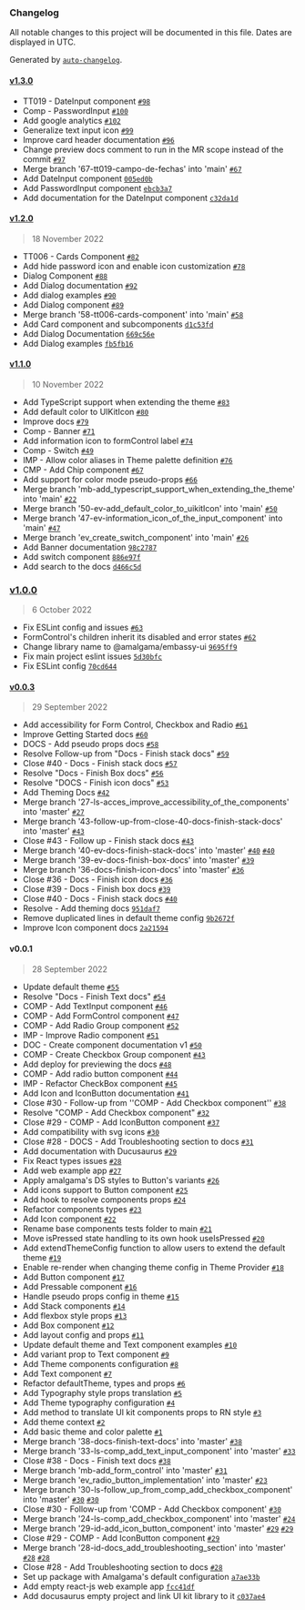 ### Changelog

All notable changes to this project will be documented in this file. Dates are displayed in UTC.

Generated by [`auto-changelog`](https://github.com/CookPete/auto-changelog).

#### [v1.3.0](https://git.amalgama.co/amalgama/packages/compare/v1.2.0...v1.3.0)

- TT019 - DateInput component [`#98`](https://git.amalgama.co/amalgama/packages/pull/98)
- Comp -  PasswordInput [`#100`](https://git.amalgama.co/amalgama/packages/pull/100)
- Add google analytics [`#102`](https://git.amalgama.co/amalgama/packages/pull/102)
- Generalize text input icon [`#99`](https://git.amalgama.co/amalgama/packages/pull/99)
- Improve card header documentation [`#96`](https://git.amalgama.co/amalgama/packages/pull/96)
- Change preview docs comment to run in the MR scope instead of the commit [`#97`](https://git.amalgama.co/amalgama/packages/pull/97)
- Merge branch '67-tt019-campo-de-fechas' into 'main' [`#67`](https://git.amalgama.co/amalgama/packages/issues/67)
- Add DateInput component [`005ed0b`](https://git.amalgama.co/amalgama/packages/commit/005ed0b81998ae44d04626c12e17d1aaa18cee0b)
- Add PasswordInput component [`ebcb3a7`](https://git.amalgama.co/amalgama/packages/commit/ebcb3a712a8252352b8808718d82d2518636f3f6)
- Add documentation for the DateInput component [`c32da1d`](https://git.amalgama.co/amalgama/packages/commit/c32da1d9d047bc25e0c20cbf553738a2a75676ae)

#### [v1.2.0](https://git.amalgama.co/amalgama/packages/compare/v1.1.0...v1.2.0)

> 18 November 2022

- TT006 - Cards Component [`#82`](https://git.amalgama.co/amalgama/packages/pull/82)
- Add hide password icon and enable icon customization [`#78`](https://git.amalgama.co/amalgama/packages/pull/78)
- Dialog Component [`#88`](https://git.amalgama.co/amalgama/packages/pull/88)
- Add Dialog documentation [`#92`](https://git.amalgama.co/amalgama/packages/pull/92)
- Add dialog examples [`#90`](https://git.amalgama.co/amalgama/packages/pull/90)
- Add Dialog component [`#89`](https://git.amalgama.co/amalgama/packages/pull/89)
- Merge branch '58-tt006-cards-component' into 'main' [`#58`](https://git.amalgama.co/amalgama/packages/issues/58)
- Add Card component and subcomponents [`d1c53fd`](https://git.amalgama.co/amalgama/packages/commit/d1c53fd7496a6aec243ac84e2bf8dc7ec629eaac)
- Add Dialog Documentation [`669c56e`](https://git.amalgama.co/amalgama/packages/commit/669c56e6b7d3f327b5012709109993a54c421e33)
- Add Dialog examples [`fb5fb16`](https://git.amalgama.co/amalgama/packages/commit/fb5fb16f1097da0a383e5be244b78d4e75ca61b9)

#### [v1.1.0](https://git.amalgama.co/amalgama/packages/compare/v1.0.0...v1.1.0)

> 10 November 2022

- Add TypeScript support when extending the theme [`#83`](https://git.amalgama.co/amalgama/packages/pull/83)
- Add default color to UIKitIcon [`#80`](https://git.amalgama.co/amalgama/packages/pull/80)
- Improve docs [`#79`](https://git.amalgama.co/amalgama/packages/pull/79)
- Comp - Banner [`#71`](https://git.amalgama.co/amalgama/packages/pull/71)
- Add information icon to formControl label [`#74`](https://git.amalgama.co/amalgama/packages/pull/74)
- Comp - Switch [`#49`](https://git.amalgama.co/amalgama/packages/pull/49)
- IMP - Allow color aliases in Theme palette definition [`#76`](https://git.amalgama.co/amalgama/packages/pull/76)
- CMP - Add Chip component [`#67`](https://git.amalgama.co/amalgama/packages/pull/67)
- Add support for color mode pseudo-props [`#66`](https://git.amalgama.co/amalgama/packages/pull/66)
- Merge branch 'mb-add_typescript_support_when_extending_the_theme' into 'main' [`#22`](https://git.amalgama.co/amalgama/packages/issues/22)
- Merge branch '50-ev-add_default_color_to_uikitIcon' into 'main' [`#50`](https://git.amalgama.co/amalgama/packages/issues/50)
- Merge branch '47-ev-information_icon_of_the_input_component' into 'main' [`#47`](https://git.amalgama.co/amalgama/packages/issues/47)
- Merge branch 'ev_create_switch_component' into 'main' [`#26`](https://git.amalgama.co/amalgama/packages/issues/26)
- Add Banner documentation [`98c2787`](https://git.amalgama.co/amalgama/packages/commit/98c27875a13590c675e15d55900c499efb63061a)
- Add switch component [`886e97f`](https://git.amalgama.co/amalgama/packages/commit/886e97f46855593ce91769dc2702799ffa39ed7d)
- Add search to the docs [`d466c5d`](https://git.amalgama.co/amalgama/packages/commit/d466c5d199f44339abefc0c6b955337fa067b662)

### [v1.0.0](https://git.amalgama.co/amalgama/packages/compare/v0.0.3...v1.0.0)

> 6 October 2022

- Fix ESLint config and issues [`#63`](https://git.amalgama.co/amalgama/packages/pull/63)
- FormControl's children inherit its disabled and error states [`#62`](https://git.amalgama.co/amalgama/packages/pull/62)
- Change library name to @amalgama/embassy-ui [`9695ff9`](https://git.amalgama.co/amalgama/packages/commit/9695ff9386c4a9f7d6b0bef2c68ce663fa7ef64e)
- Fix main project eslint issues [`5d30bfc`](https://git.amalgama.co/amalgama/packages/commit/5d30bfce2f0a2d0ef1a10a4bfd0774eb981b1304)
- Fix ESLint config [`70cd644`](https://git.amalgama.co/amalgama/packages/commit/70cd644802f44fb3ee9a54964d3c4035035f2b35)

#### [v0.0.3](https://git.amalgama.co/amalgama/packages/compare/v0.0.1...v0.0.3)

> 29 September 2022

- Add accessibility for Form Control, Checkbox and Radio [`#61`](https://git.amalgama.co/amalgama/packages/pull/61)
- Improve Getting Started docs [`#60`](https://git.amalgama.co/amalgama/packages/pull/60)
- DOCS - Add pseudo props docs [`#58`](https://git.amalgama.co/amalgama/packages/pull/58)
- Resolve Follow-up from "Docs - Finish stack docs" [`#59`](https://git.amalgama.co/amalgama/packages/pull/59)
- Close #40 - Docs - Finish stack docs [`#57`](https://git.amalgama.co/amalgama/packages/pull/57)
- Resolve "Docs - Finish Box docs" [`#56`](https://git.amalgama.co/amalgama/packages/pull/56)
- Resolve "DOCS - Finish icon docs" [`#53`](https://git.amalgama.co/amalgama/packages/pull/53)
- Add Theming Docs [`#42`](https://git.amalgama.co/amalgama/packages/pull/42)
- Merge branch '27-ls-acces_improve_accessibility_of_the_components' into 'master' [`#27`](https://git.amalgama.co/amalgama/packages/issues/27)
- Merge branch '43-follow-up-from-close-40-docs-finish-stack-docs' into 'master' [`#43`](https://git.amalgama.co/amalgama/packages/issues/43)
- Close #43 - Follow up - Finish stack docs [`#43`](https://git.amalgama.co/amalgama/packages/issues/43)
- Merge branch '40-ev-docs-finish-stack-docs' into 'master' [`#40`](https://git.amalgama.co/amalgama/packages/issues/40) [`#40`](https://git.amalgama.co/amalgama/packages/issues/40)
- Merge branch '39-ev-docs-finish-box-docs' into 'master' [`#39`](https://git.amalgama.co/amalgama/packages/issues/39)
- Merge branch '36-docs-finish-icon-docs' into 'master' [`#36`](https://git.amalgama.co/amalgama/packages/issues/36)
- Close #36 - Docs - Finish icon docs [`#36`](https://git.amalgama.co/amalgama/packages/issues/36)
- Close #39 - Docs - Finish box docs [`#39`](https://git.amalgama.co/amalgama/packages/issues/39)
- Close #40 - Docs - Finish stack docs [`#40`](https://git.amalgama.co/amalgama/packages/issues/40)
- Resolve - Add theming docs [`951daf7`](https://git.amalgama.co/amalgama/packages/commit/951daf732f236b656af0b09567f58d704fced44e)
- Remove duplicated lines in default theme config [`9b2672f`](https://git.amalgama.co/amalgama/packages/commit/9b2672f67330a701100f60b7f46e1339e74b4976)
- Improve Icon component docs [`2a21594`](https://git.amalgama.co/amalgama/packages/commit/2a215944f29558800a917eac2f3bbf29ce7b3ca7)

#### v0.0.1

> 28 September 2022

- Update default theme [`#55`](https://git.amalgama.co/amalgama/packages/pull/55)
- Resolve "Docs - Finish Text docs" [`#54`](https://git.amalgama.co/amalgama/packages/pull/54)
- COMP - Add TextInput component [`#46`](https://git.amalgama.co/amalgama/packages/pull/46)
- COMP - Add FormControl component [`#47`](https://git.amalgama.co/amalgama/packages/pull/47)
- COMP - Add Radio Group component [`#52`](https://git.amalgama.co/amalgama/packages/pull/52)
- IMP - Improve Radio component [`#51`](https://git.amalgama.co/amalgama/packages/pull/51)
- DOC - Create component documentation v1 [`#50`](https://git.amalgama.co/amalgama/packages/pull/50)
- COMP - Create Checkbox Group component [`#43`](https://git.amalgama.co/amalgama/packages/pull/43)
- Add deploy for previewing the docs [`#48`](https://git.amalgama.co/amalgama/packages/pull/48)
- COMP - Add radio button component [`#44`](https://git.amalgama.co/amalgama/packages/pull/44)
- IMP - Refactor CheckBox component [`#45`](https://git.amalgama.co/amalgama/packages/pull/45)
- Add Icon and IconButton documentation [`#41`](https://git.amalgama.co/amalgama/packages/pull/41)
- Close #30 - Follow-up from ''COMP - Add Checkbox component'' [`#38`](https://git.amalgama.co/amalgama/packages/pull/38)
- Resolve "COMP - Add Checkbox component" [`#32`](https://git.amalgama.co/amalgama/packages/pull/32)
- Close #29 - COMP - Add IconButton component [`#37`](https://git.amalgama.co/amalgama/packages/pull/37)
- Add compatibility with svg icons [`#30`](https://git.amalgama.co/amalgama/packages/pull/30)
- Close #28 - DOCS - Add Troubleshooting section to docs [`#31`](https://git.amalgama.co/amalgama/packages/pull/31)
- Add documentation with Ducusaurus [`#29`](https://git.amalgama.co/amalgama/packages/pull/29)
- Fix React types issues [`#28`](https://git.amalgama.co/amalgama/packages/pull/28)
- Add web example app [`#27`](https://git.amalgama.co/amalgama/packages/pull/27)
- Apply amalgama's DS styles to Button's variants [`#26`](https://git.amalgama.co/amalgama/packages/pull/26)
- Add icons support to Button component [`#25`](https://git.amalgama.co/amalgama/packages/pull/25)
- Add hook to resolve components props [`#24`](https://git.amalgama.co/amalgama/packages/pull/24)
- Refactor components types [`#23`](https://git.amalgama.co/amalgama/packages/pull/23)
- Add Icon component [`#22`](https://git.amalgama.co/amalgama/packages/pull/22)
- Rename base components tests folder to main [`#21`](https://git.amalgama.co/amalgama/packages/pull/21)
- Move isPressed state handling to its own hook useIsPressed [`#20`](https://git.amalgama.co/amalgama/packages/pull/20)
- Add extendThemeConfig function to allow users to extend the default theme [`#19`](https://git.amalgama.co/amalgama/packages/pull/19)
- Enable re-render when changing theme config in Theme Provider [`#18`](https://git.amalgama.co/amalgama/packages/pull/18)
- Add Button component [`#17`](https://git.amalgama.co/amalgama/packages/pull/17)
- Add Pressable component [`#16`](https://git.amalgama.co/amalgama/packages/pull/16)
- Handle pseudo props config in theme [`#15`](https://git.amalgama.co/amalgama/packages/pull/15)
- Add Stack components [`#14`](https://git.amalgama.co/amalgama/packages/pull/14)
- Add flexbox style props [`#13`](https://git.amalgama.co/amalgama/packages/pull/13)
- Add Box component [`#12`](https://git.amalgama.co/amalgama/packages/pull/12)
- Add layout config and props [`#11`](https://git.amalgama.co/amalgama/packages/pull/11)
- Update default theme and Text component examples [`#10`](https://git.amalgama.co/amalgama/packages/pull/10)
- Add variant prop to Text component [`#9`](https://git.amalgama.co/amalgama/packages/pull/9)
- Add Theme components configuration [`#8`](https://git.amalgama.co/amalgama/packages/pull/8)
- Add Text component [`#7`](https://git.amalgama.co/amalgama/packages/pull/7)
- Refactor defaultTheme, types and props [`#6`](https://git.amalgama.co/amalgama/packages/pull/6)
- Add Typography style props translation [`#5`](https://git.amalgama.co/amalgama/packages/pull/5)
- Add Theme typography configuration [`#4`](https://git.amalgama.co/amalgama/packages/pull/4)
- Add method to translate UI kit components props to RN style [`#3`](https://git.amalgama.co/amalgama/packages/pull/3)
- Add theme context [`#2`](https://git.amalgama.co/amalgama/packages/pull/2)
- Add basic theme and color palette [`#1`](https://git.amalgama.co/amalgama/packages/pull/1)
- Merge branch '38-docs-finish-text-docs' into 'master' [`#38`](https://git.amalgama.co/amalgama/packages/issues/38)
- Merge branch '33-ls-comp_add_text_input_component' into 'master' [`#33`](https://git.amalgama.co/amalgama/packages/issues/33)
- Close #38 - Docs - Finish text docs [`#38`](https://git.amalgama.co/amalgama/packages/issues/38)
- Merge branch 'mb-add_form_control' into 'master' [`#31`](https://git.amalgama.co/amalgama/packages/issues/31)
- Merge branch 'ev_radio_button_implementation' into 'master' [`#23`](https://git.amalgama.co/amalgama/packages/issues/23)
- Merge branch '30-ls-follow_up_from_comp_add_checkbox_component' into 'master' [`#30`](https://git.amalgama.co/amalgama/packages/issues/30) [`#30`](https://git.amalgama.co/amalgama/packages/issues/30)
- Close #30 - Follow-up from 'COMP - Add Checkbox component' [`#30`](https://git.amalgama.co/amalgama/packages/issues/30)
- Merge branch '24-ls-comp_add_checkbox_component' into 'master' [`#24`](https://git.amalgama.co/amalgama/packages/issues/24)
- Merge branch '29-id-add_icon_button_component' into 'master' [`#29`](https://git.amalgama.co/amalgama/packages/issues/29) [`#29`](https://git.amalgama.co/amalgama/packages/issues/29)
- Close #29 - COMP - Add IconButton component [`#29`](https://git.amalgama.co/amalgama/packages/issues/29)
- Merge branch '28-id-docs_add_troubleshooting_section' into 'master' [`#28`](https://git.amalgama.co/amalgama/packages/issues/28) [`#28`](https://git.amalgama.co/amalgama/packages/issues/28)
- Close #28 - Add Troubleshooting section to docs [`#28`](https://git.amalgama.co/amalgama/packages/issues/28)
- Set up package with Amalgama's default configuration [`a7ae33b`](https://git.amalgama.co/amalgama/packages/commit/a7ae33baa6ca29da8be7e007c628fa45312a77d5)
- Add empty react-js web example app [`fcc41df`](https://git.amalgama.co/amalgama/packages/commit/fcc41df9db41e2716fc89d5079252921cafdd07c)
- Add docusaurus empty project and link UI kit library to it [`c037ae4`](https://git.amalgama.co/amalgama/packages/commit/c037ae4647ceb30d6daa36c0017f61f0bbac6c07)
